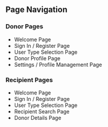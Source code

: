 
## **Page Navigation**

### **Donor Pages**  
- Welcome Page  
- Sign In / Register Page  
- User Type Selection Page  
- Donor Profile Page  
- Settings / Profile Management Page  

### **Recipient Pages**  
- Welcome Page  
- Sign In / Register Page  
- User Type Selection Page  
- Recipient Search Page  
- Donor Details Page  